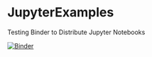 # JupyterExamples
Testing Binder to Distribute Jupyter Notebooks

[![Binder](https://mybinder.org/badge.svg)](https://mybinder.org/v2/gh/wochristian/JupyterExamples.git/master?filepath=index.ipynb)
